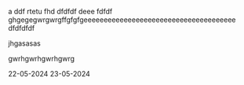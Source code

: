a
ddf
rtetu
fhd
dfdfdf
deee
fdfdf
ghgegegwrgwrgffgfgfgeeeeeeeeeeeeeeeeeeeeeeeeeeeeeeeeeeeeee
dfdfdfdf

jhgasasas


gwrhgwrhgwrhgwrg


22-05-2024
23-05-2024
